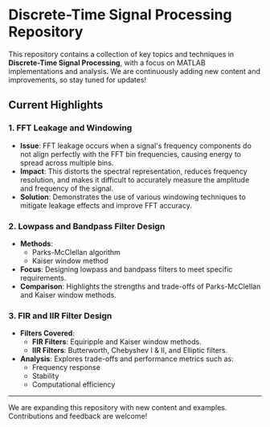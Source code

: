 # Discrete-Time Signal Processing Repository

This repository contains a collection of key topics and techniques in **Discrete-Time Signal Processing**, with a focus on MATLAB implementations and analysis. We are continuously adding new content and improvements, so stay tuned for updates!
   
## Current Highlights

### 1. FFT Leakage and Windowing
- **Issue**: FFT leakage occurs when a signal's frequency components do not align perfectly with the FFT bin frequencies, causing energy to spread across multiple bins.
- **Impact**: This distorts the spectral representation, reduces frequency resolution, and makes it difficult to accurately measure the amplitude and frequency of the signal.
- **Solution**: Demonstrates the use of various windowing techniques to mitigate leakage effects and improve FFT accuracy.

### 2. Lowpass and Bandpass Filter Design
- **Methods**: 
  - Parks-McClellan algorithm
  - Kaiser window method
- **Focus**: Designing lowpass and bandpass filters to meet specific requirements.
- **Comparison**: Highlights the strengths and trade-offs of Parks-McClellan and Kaiser window methods.

### 3. FIR and IIR Filter Design
- **Filters Covered**:
  - **FIR Filters**: Equiripple and Kaiser window methods.
  - **IIR Filters**: Butterworth, Chebyshev I & II, and Elliptic filters.
- **Analysis**: Explores trade-offs and performance metrics such as:
  - Frequency response
  - Stability
  - Computational efficiency

---

We are expanding this repository with new content and examples. Contributions and feedback are welcome!


